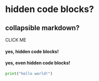 # hidden code blocks?
## collapsible markdown?

</details><summary>CLICK ME</summary>
<p>

#### yes, hidden code blocks!
#### yes, even hidden code blocks!

```python
print("hello world!")
```

</p>
</details>
</details>
